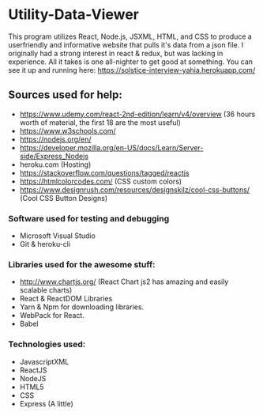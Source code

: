# Utility-Data-Viewer
This program utilizes React, Node.js, JSXML, HTML, and CSS to produce a userfriendly and informative website that pulls it's data from a json file. I originally had a strong interest in react & redux, but was lacking in experience. All it takes is one all-nighter to get good at something.
You can see it up and running here: https://solstice-interview-yahia.herokuapp.com/

## Sources used for help:
- https://www.udemy.com/react-2nd-edition/learn/v4/overview (36 hours worth of material, the first 18 are the most useful)
- https://www.w3schools.com/
- https://nodejs.org/en/
- https://developer.mozilla.org/en-US/docs/Learn/Server-side/Express_Nodejs
- heroku.com (Hosting)
- https://stackoverflow.com/questions/tagged/reactjs
- https://htmlcolorcodes.com/ (CSS custom colors)
- https://www.designrush.com/resources/designskilz/cool-css-buttons/ (Cool CSS Button Designs)

### Software used for testing and debugging
- Microsoft Visual Studio 
- Git & heroku-cli

### Libraries used for the awesome stuff:
- http://www.chartjs.org/ (React Chart js2 has amazing and easily scalable charts)
- React & ReactDOM Libraries
- Yarn & Npm for downloading libraries.
- WebPack for React.
- Babel

### Technologies used:
- JavascriptXML
- ReactJS
- NodeJS
- HTML5
- CSS
- Express (A little)

